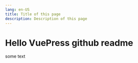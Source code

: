 ```yaml
---
lang: en-US
title: Title of this page
description: Description of this page
---
```


# Hello VuePress github readme

some text
